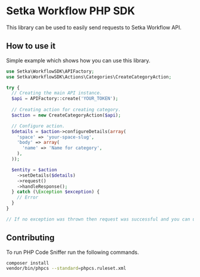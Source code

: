 # Setka Workflow PHP SDK

This library can be used to easily send requests to Setka Workflow API.

## How to use it

Simple example which shows how you can use this library.

```php
use Setka\WorkflowSDK\APIFactory;
use Setka\WorkflowSDK\Actions\Categories\CreateCategoryAction;

try {
  // Creating the main API instance.
  $api = APIFactory::create('YOUR_TOKEN');
  
  // Creating action for creating category.
  $action = new CreateCategoryAction($api);

  // Configure action.
  $details = $action->configureDetails(array(
    'space' => 'your-space-slug',
    'body' => array(
      'name' => 'Name for category',
    ),
  ));

  $entity = $action
    ->setDetails($details)
    ->request()
    ->handleResponse();
  } catch (\Exception $exception) {
    // Error
  }
}

// If no exception was thrown then request was successful and you can use $entity object.
```

## Contributing

To run PHP Code Sniffer run the following commands.

```bash
composer install
vendor/bin/phpcs --standard=phpcs.ruleset.xml
```